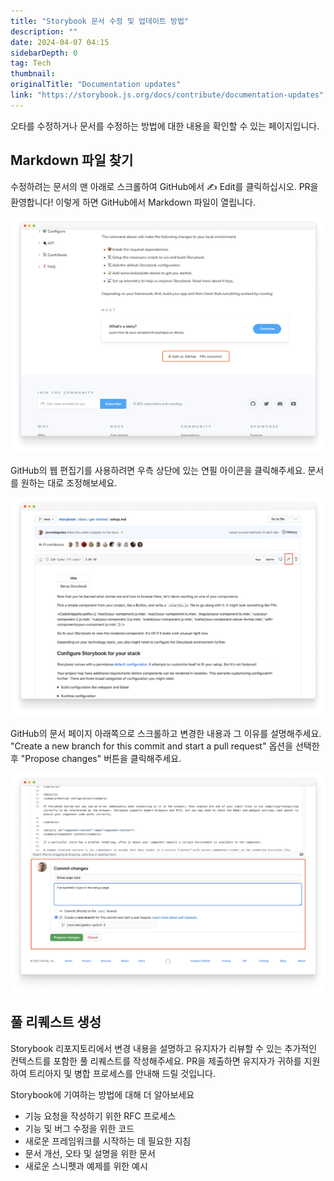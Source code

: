 ```yaml
---
title: "Storybook 문서 수정 및 업데이트 방법"
description: ""
date: 2024-04-07 04:15
sidebarDepth: 0
tag: Tech
thumbnail: 
originalTitle: "Documentation updates"
link: "https://storybook.js.org/docs/contribute/documentation-updates"
---
```



오타를 수정하거나 문서를 수정하는 방법에 대한 내용을 확인할 수 있는 페이지입니다.

## Markdown 파일 찾기

수정하려는 문서의 맨 아래로 스크롤하여 GitHub에서 ✍️ Edit를 클릭하십시오. PR을 환영합니다! 이렇게 하면 GitHub에서 Markdown 파일이 열립니다.

<img src="./img/Documentationupdates_0.png" />



GitHub의 웹 편집기를 사용하려면 우측 상단에 있는 연필 아이콘을 클릭해주세요. 문서를 원하는 대로 조정해보세요.

![이미지](./img/Documentationupdates_1.png)

GitHub의 문서 페이지 아래쪽으로 스크롤하고 변경한 내용과 그 이유를 설명해주세요. "Create a new branch for this commit and start a pull request" 옵션을 선택한 후 "Propose changes" 버튼을 클릭해주세요.

![이미지](./img/Documentationupdates_2.png)



## 풀 리퀘스트 생성

Storybook 리포지토리에서 변경 내용을 설명하고 유지자가 리뷰할 수 있는 추가적인 컨텍스트를 포함한 풀 리퀘스트를 작성해주세요. PR을 제출하면 유지자가 귀하를 지원하여 트리아지 및 병합 프로세스를 안내해 드릴 것입니다.

Storybook에 기여하는 방법에 대해 더 알아보세요

- 기능 요청을 작성하기 위한 RFC 프로세스
- 기능 및 버그 수정을 위한 코드
- 새로운 프레임워크를 시작하는 데 필요한 지침
- 문서 개선, 오타 및 설명을 위한 문서
- 새로운 스니펫과 예제를 위한 예시